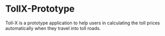 # TollX-Prototype
Toll-X is a prototype application to help users in calculating the toll prices automatically when they travel into toll roads.
